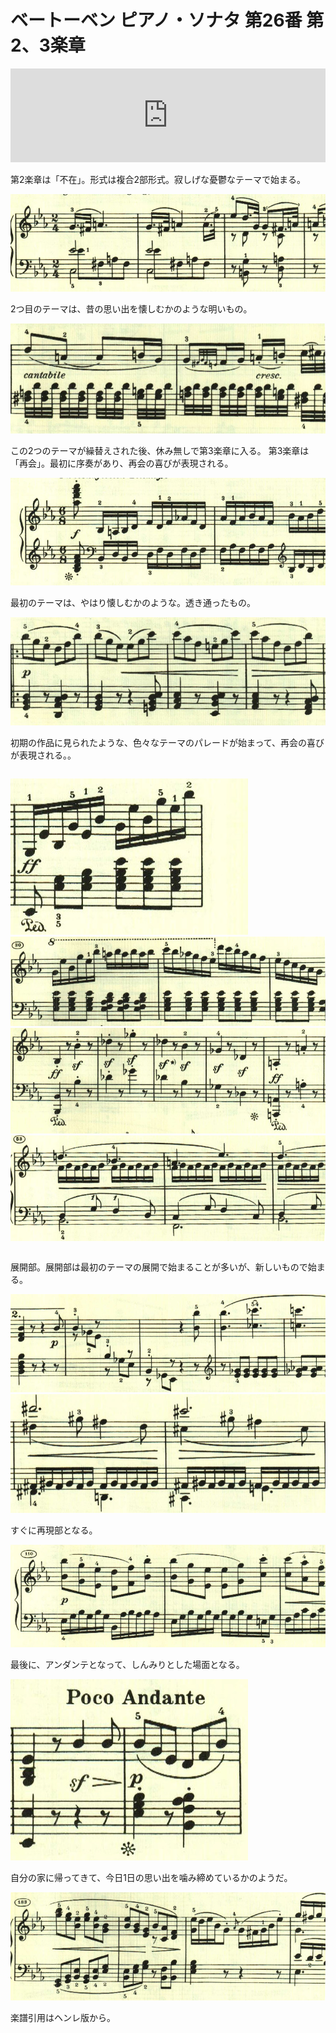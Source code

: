 # ベートーベン ピアノ・ソナタ 第26番 第2、3楽章

<iframe allow="autoplay *; encrypted-media *;" frameborder="0" height="150" style="width:100%;max-width:660px;overflow:hidden;background:transparent;" sandbox="allow-forms allow-popups allow-same-origin allow-scripts allow-storage-access-by-user-activation allow-top-navigation-by-user-activation" src="https://embed.music.apple.com/us/album/piano-sonata-no-26-in-e-flat-major-op-81a-les-adieux/947851407?i=947851424&app=music"></iframe>

第2楽章は「不在」。形式は複合2部形式。寂しげな憂鬱なテーマで始まる。

<img src="1169.jpg">

2つ目のテーマは、昔の思い出を懐しむかのような明いもの。

<img src="1165.jpg">

この2つのテーマが繰替えされた後、休み無しで第3楽章に入る。
第3楽章は「再会」。最初に序奏があり、再会の喜びが表現される。

<img src="1166.jpg">

最初のテーマは、やはり懐しむかのような。透き通ったもの。

<img src="1167.jpg">

初期の作品に見られたような、色々なテーマのパレードが始まって、再会の喜びが表現される。。

<p style="display:inline-block;"><img src="1164.jpg"><img src="1168.jpg">

<img src="1172.jpg">

<img src="1174.jpg">

展開部。展開部は最初のテーマの展開で始まることが多いが、新しいもので始まる。

<img src="1176.jpg">

<img src="1171.jpg">

すぐに再現部となる。

<img src="1173.jpg">

最後に、アンダンテとなって、しんみりとした場面となる。

<img src="1170.jpg">

自分の家に帰ってきて、今日1日の思い出を噛み締めているかのようだ。

<img src="1175.jpg">

楽譜引用はヘンレ版から。
